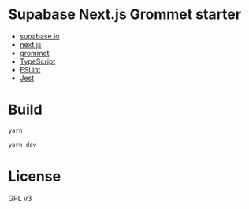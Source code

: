 # Supabase Next.js Grommet starter

- [supabase.io](https://supabase.io/)
- [next.js](https://nextjs.org/)
- [grommet](https://v2.grommet.io/)
- [TypeScript](https://www.typescriptlang.org/)
- [ESLint](https://eslint.org/)
- [Jest](https://jestjs.io/)


# Build

```bash
yarn

yarn dev
```

# License

GPL v3
